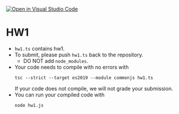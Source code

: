 [![Open in Visual Studio Code](https://classroom.github.com/assets/open-in-vscode-c66648af7eb3fe8bc4f294546bfd86ef473780cde1dea487d3c4ff354943c9ae.svg)](https://classroom.github.com/online_ide?assignment_repo_id=8303287&assignment_repo_type=AssignmentRepo)
# HW1

- `hw1.ts` contains hw1.
- To submit, please push `hw1.ts` back to the repository.
    * DO NOT add `node_modules`.
- Your code needs to compile with no errors with
    ```
    tsc --strict --target es2019 --module commonjs hw1.ts
    ``` 
    If your code does not compile, we will not grade your submission.
- You can run your compiled code with
    ```
    node hw1.js
    ```

